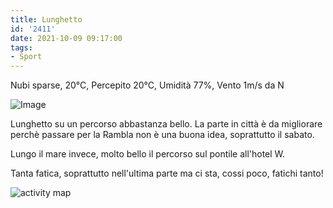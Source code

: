 ```yaml
---
title: Lunghetto
id: '2411'
date: 2021-10-09 09:17:00
tags:
- Sport
---
```


Nubi sparse, 20°C, Percepito 20°C, Umidità 77%, Vento 1m/s da N

![Image](/images/2021/10/IMG_4868.heic.jpg)
<!-- more -->
Lunghetto su un percorso abbastanza bello. La parte in città è da migliorare perchè passare per la Rambla non è una buona idea, soprattutto il sabato.

Lungo il mare invece, molto bello il percorso sul pontile all'hotel W.

Tanta fatica, soprattutto nell'ultima parte ma ci sta, cossi poco, fatichi tanto!

![activity map](/images/2021/10/20211009-activity-map_featured.png)